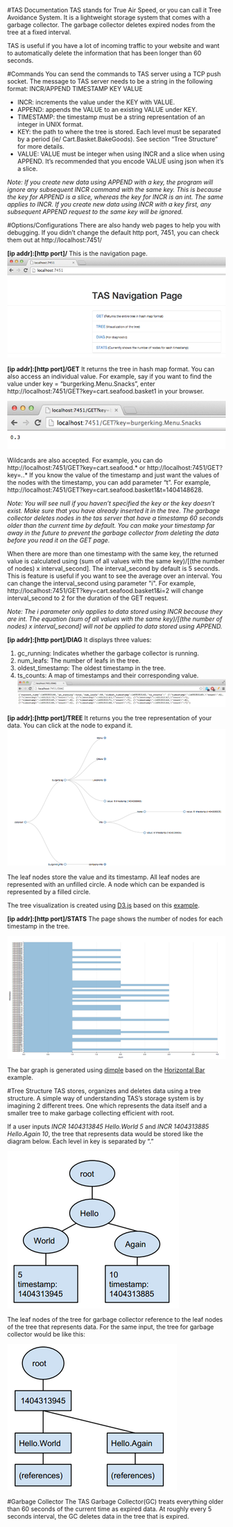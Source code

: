 #TAS Documentation
TAS stands for True Air Speed, or you can call it Tree Avoidance System. It is a lightweight storage system that comes with a garbage collector. The garbage collector deletes expired nodes from the tree at a fixed interval.

TAS is useful if you have a lot of incoming traffic to your website and want to automatically delete the information that has been longer than 60 seconds.

#Commands
You can send the commands to TAS server using a TCP push socket. The message to TAS server needs to be a string in the following format:
	INCR/APPEND TIMESTAMP KEY VALUE

- INCR: increments the value under the KEY with VALUE. 
- APPEND: appends the VALUE to an existing VALUE under KEY. 
- TIMESTAMP: the timestamp must be a string representation of an integer in UNIX format.
- KEY: the path to where the tree is stored. Each level must be separated by a period (ie/ Cart.Basket.BakeGoods). See section “Tree Structure” for more details.
- VALUE: VALUE must be integer when using INCR and a slice when using APPEND. It’s recommended that you encode VALUE using json when it’s a slice.

*Note:
If you create new data using APPEND with a key, the program will ignore any subsequent INCR command with the same key. This is because the key for APPEND is a slice, whereas the key for INCR is an int. The same applies to INCR. If you create new data using INCR with a key first, any subsequent APPEND request to the same key will be ignored.*

#Options/Configurations
There are also handy web pages to help you with debugging. If you didn’t change the default http port, 7451, you can check them out at http://localhost:7451/

**[ip addr]:[http port]/**
This is the navigation page.
![Navigation](./images/Navigation.png)

**[ip addr]:[http port]/GET**
It returns the tree in hash map format. 
You can also access an individual value. For example, say if you want to find the value under key = “burgerking.Menu.Snacks”, enter http://localhost:7451/GET?key=cart.seafood.basket1 in your browser.

![GET](./images/GET.png)

Wildcards are also accepted. For example, you can do http://localhost:7451/GET?key=cart.seafood.* or http://localhost:7451/GET?key=*.*.* 
If you know the value of the timestamp and just want the values of the nodes with the timestamp, you can add parameter “t”. For example, http://localhost:7451/GET?key=cart.seafood.basket1&t=1404148628.

*Note:
You will see null if you haven’t specified the key or the key doesn’t exist. 
Make sure that you have already inserted it in the tree.
The garbage collector deletes nodes in the tas server that have a timestamp 60 seconds older than the current time by default. You can make your timestamp far away in the future to prevent the garbage collector from deleting the data before you read it on the GET page.*

When there are more than one timestamp with the same key, the returned value is calculated using (sum of all values with the same key)/[(the number of nodes) x interval\_second]. The interval\_second by default is 5 seconds. This is feature is useful if you want to see the average over an interval. You can change the interval\_second using parameter "i". For example, http://localhost:7451/GET?key=cart.seafood.basket1&i=2 will change interval\_second to 2 for the duration of the GET request.

*Note:
The i parameter only applies to data stored using INCR because they are int. The equation (sum of all values with the same key)/[(the number of nodes) x interval\_second] will not be applied to data stored using APPEND.*

**[ip addr]:[http port]/DIAG**
It displays three values:
1. gc_running: Indicates whether the garbage collector is running.
2. num_leafs: The number of leafs in the tree.
3. oldest_timestamp: The oldest timestamp in the tree.
4. ts_counts: A map of timestamps and their corresponding value.
![DIAG](./images/DIAG.png)

**[ip addr]:[http port]/TREE**
It returns you the tree representation of your data. You can click at the node to expand it.
![TREE](./images/Tree.png)

The leaf nodes store the value and its timestamp. All leaf nodes are represented with an unfilled circle. A node which can be expanded is represented by a filled circle. 

The tree visualization is created using [D3.js](http://d3js.org/) based on this [example](http://bl.ocks.org/mbostock/4339083).

**[ip addr]:[http port]/STATS**
The page shows the number of nodes for each timestamp in the tree.

![Graph](./images/graph.png)

The bar graph is generated using [dimple](http://dimplejs.org/) based on the [Horizontal Bar](http://dimplejs.org/examples_viewer.html?id=bars_horizontal) example.

#Tree Structure
TAS stores, organizes and deletes data using a tree structure. A simple way of understanding TAS’s storage system is by imagining 2 different trees. One which represents the data itself and a smaller tree to make garbage collecting efficient with root.

If a user inputs *INCR 1404313845 Hello.World 5* and *INCR 1404313885 Hello.Again 10*, the tree that represents data would be stored like the diagram below. Each level in key is separated by “.”

![tree structure diagram1](./images/treestruct1.png)

The leaf nodes of the tree for garbage collector reference to the leaf nodes of the tree that represents data. For the same input, the tree for garbage collector would be like this:

![tree structure diagram2](./images/treestruct2.png)

#Garbage Collector
The TAS Garbage Collector(GC) treats everything older than 60 seconds of the current time as expired data. At roughly every 5 seconds interval, the GC deletes data in the tree that is expired.
